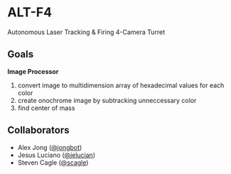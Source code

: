 # ALT-F4
Autonomous Laser Tracking & Firing 4-Camera Turret


## Goals
**Image Processor** 
1. convert image to multidimension array of hexadecimal values for each color
2. create onochrome image by subtracking unneccessary color
3. find center of mass

## Collaborators
* Alex Jong ([@jongbot](https://github.com/jongbot))
* Jesus Luciano ([@jelucian](https://github.com/jelucian))
* Steven Cagle ([@scagle](https://github.com/scagle))
